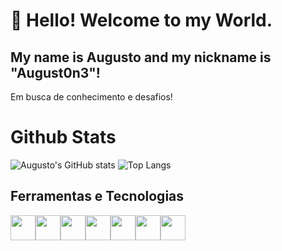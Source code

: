 # 👋 Hello! Welcome to my World.
## My name is Augusto and my nickname is "August0n3"!

Em busca de conhecimento e desafios!  
# Github Stats
![Augusto's GitHub stats](https://github-readme-stats.vercel.app/api?username=August0n3&show_icons=true&theme=transparent)
![Top Langs](https://github-readme-stats.vercel.app/api/top-langs/?username=August0n3&layout=compact&theme=transparent)
## Ferramentas e Tecnologias
<img src="https://cdn.jsdelivr.net/gh/devicons/devicon/icons/python/python-original.svg" width="40" height="40" /><img src="https://cdn.jsdelivr.net/gh/devicons/devicon/icons/numpy/numpy-original.svg" width="40" height="40"/><img src="https://cdn.jsdelivr.net/gh/devicons/devicon/icons/html5/html5-original.svg" width="40" height="40"/><img src="https://cdn.jsdelivr.net/gh/devicons/devicon/icons/css3/css3-original.svg" width="40" height="40"/><img src="https://cdn.jsdelivr.net/gh/devicons/devicon/icons/git/git-original.svg" width="40" height="40"/><img src="https://cdn.jsdelivr.net/gh/devicons/devicon/icons/c/c-plain.svg" width="40" height="40" /><img src="https://cdn.jsdelivr.net/gh/devicons/devicon/icons/java/java-original.svg" width="40" height="40"/>
          




